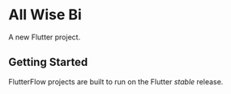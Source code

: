 # All Wise Bi

A new Flutter project.

## Getting Started

FlutterFlow projects are built to run on the Flutter _stable_ release.
